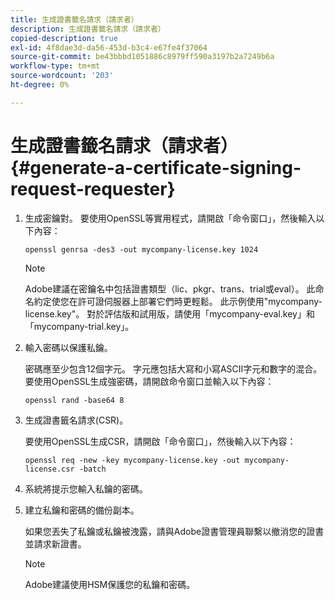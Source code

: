 ```yaml
---
title: 生成證書籤名請求（請求者）
description: 生成證書籤名請求（請求者）
copied-description: true
exl-id: 4f8dae3d-da56-453d-b3c4-e67fe4f37064
source-git-commit: be43bbbd1051886c8979ff590a3197b2a7249b6a
workflow-type: tm+mt
source-wordcount: '203'
ht-degree: 0%

---
```


# 生成證書籤名請求（請求者） {#generate-a-certificate-signing-request-requester}

1. 生成密鑰對。 要使用OpenSSL等實用程式，請開啟「命令窗口」，然後輸入以下內容：

   ```
   openssl genrsa -des3 -out mycompany-license.key 1024
   ```

   >[!NOTE]
   >
   >Adobe建議在密鑰名中包括證書類型（lic、pkgr、trans、trial或eval）。 此命名約定使您在許可證伺服器上部署它們時更輕鬆。 此示例使用&quot;mycompany-license.key&quot;。 對於評估版和試用版，請使用「mycompany-eval.key」和「mycompany-trial.key」。

1. 輸入密碼以保護私鑰。

   密碼應至少包含12個字元。 字元應包括大寫和小寫ASCII字元和數字的混合。 要使用OpenSSL生成強密碼，請開啟命令窗口並輸入以下內容：

   ```
   openssl rand -base64 8
   ```

1. 生成證書籤名請求(CSR)。

   要使用OpenSSL生成CSR，請開啟「命令窗口」，然後輸入以下內容：

   ```
   openssl req -new -key mycompany-license.key -out mycompany-license.csr -batch 
   ```

1. 系統將提示您輸入私鑰的密碼。
1. 建立私鑰和密碼的備份副本。

   如果您丟失了私鑰或私鑰被洩露，請與Adobe證書管理員聯繫以撤消您的證書並請求新證書。

   >[!NOTE]
   >
   >Adobe建議使用HSM保護您的私鑰和密碼。
